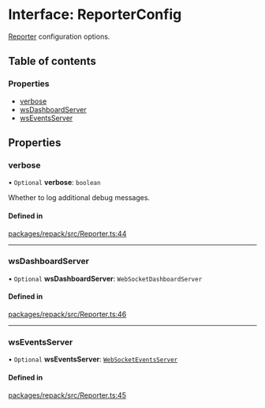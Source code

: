 # Interface: ReporterConfig

[Reporter](../classes/Reporter.md) configuration options.

## Table of contents

### Properties

- [verbose](./ReporterConfig.md#verbose)
- [wsDashboardServer](./ReporterConfig.md#wsdashboardserver)
- [wsEventsServer](./ReporterConfig.md#wseventsserver)

## Properties

### verbose

• `Optional` **verbose**: `boolean`

Whether to log additional debug messages.

#### Defined in

[packages/repack/src/Reporter.ts:44](https://github.com/callstack/repack/blob/a78f6b9/packages/repack/src/Reporter.ts#L44)

___

### wsDashboardServer

• `Optional` **wsDashboardServer**: `WebSocketDashboardServer`

#### Defined in

[packages/repack/src/Reporter.ts:46](https://github.com/callstack/repack/blob/a78f6b9/packages/repack/src/Reporter.ts#L46)

___

### wsEventsServer

• `Optional` **wsEventsServer**: [`WebSocketEventsServer`](../classes/WebSocketEventsServer.md)

#### Defined in

[packages/repack/src/Reporter.ts:45](https://github.com/callstack/repack/blob/a78f6b9/packages/repack/src/Reporter.ts#L45)
